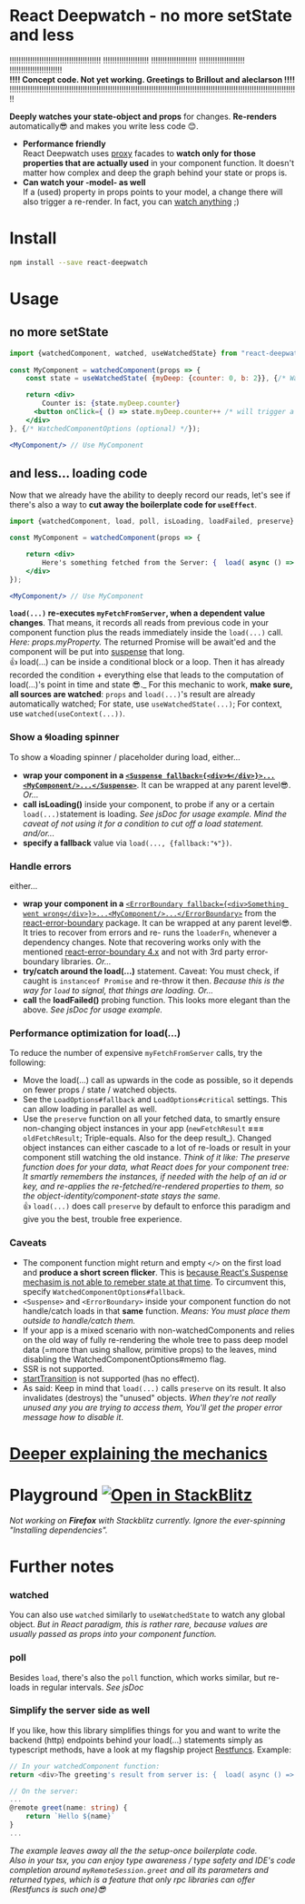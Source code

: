 # React Deepwatch - no more setState and less
!!!!!!!!!!!!!!!!!!!!!!!!!!!!!!!!!!!!!!!!  !!!!!!!!!!!!!!!!!!!!  !!!!!!!!!!!!!!!!!!!!  !!!!!!!!!!!!!!!!!!!!  !!!!!!!!!!!!!!!!!!!!!!!  
**!!!! Concept code. Not yet working. Greetings to Brillout and aleclarson !!!!**  
!!!!!!!!!!!!!!!!!!!!!!!!!!!!!!!!!!!!!!!!!!!!!!!!!!!!!!!!!!!!!!!!!!!!!!!!!!!!!!!!!!!!!!!!!!!!!!!!!!!!!!!!!!!!!!!!!!!!!!!!!!!!!!!


**Deeply watches your state-object and props** for changes. **Re-renders** automatically😎 and makes you write less code 😊.
- **Performance friendly**  
  React Deepwatch uses [proxy](https://developer.mozilla.org/en-US/docs/Web/JavaScript/Reference/Global_Objects/Proxy) facades to **watch only for those properties that are actually used** in your component function. It doesn't matter how complex and deep the graph behind your state or props is.
- **Can watch your -model- as well**  
  If a (used) property in props points to your model, a change there will also trigger a re-render. In fact, you can [watch anything](#watched) ;)

# Install
````bash
npm install --save react-deepwatch
````

# Usage
## no more setState
````jsx
import {watchedComponent, watched, useWatchedState} from "react-deepwatch"
          
const MyComponent = watchedComponent(props => {
    const state = useWatchedState( {myDeep: {counter: 0, b: 2}}, {/* WatchedOptions (optional) */} );

    return <div>
        Counter is: {state.myDeep.counter}
      <button onClick={ () => state.myDeep.counter++ /* will trigger a rerender */ }>Increase counter</button>
    </div>
}, {/* WatchedComponentOptions (optional) */});

<MyComponent/> // Use MyComponent
````

## and less... loading code
Now that we already have the ability to deeply record our reads, let's see if there's also a way to **cut away the boilerplate code for `useEffect`**.

````jsx
import {watchedComponent, load, poll, isLoading, loadFailed, preserve} from "react-deepwatch"

const MyComponent = watchedComponent(props => {

    return <div>
        Here's something fetched from the Server: {  load( async () => await myFetchFromServer(props.myProperty), {/* LoadOptions (optional) */} )  }
    </div>
});

<MyComponent/> // Use MyComponent
````
**`load(...)` re-executes `myFetchFromServer`, when a dependent value changes**. That means, it records all reads from previous code in your component function plus the reads immediately inside the `load(...)` call. _Here: props.myProperty._
The returned Promise will be await'ed and the component will be put into [suspense](https://react.dev/reference/react/Suspense) that long.  
👍 load(...) can be inside a conditional block or a loop. Then it has already recorded the condition + everything else that leads to the computation of load(...)'s point in time and state 😎._
For this mechanic to work, **make sure, all sources are watched**: `props` and `load(...)`'s result are already automatically watched; For state, use `useWatchedState(...)`; For context, use  `watched(useContext(...))`.

### Show a 🌀loading spinner
To show a 🌀loading spinner / placeholder during load, either...
 - **wrap your component in a [`<Suspense fallback={<div>🌀</div>}>...<MyComponent/>...</Suspense>`](https://react.dev/reference/react/Suspense)**. It can be wrapped at any parent level😎. _Or..._
 - **call isLoading()** inside your component, to probe if any or a certain `load(...)`statement is loading. _See jsDoc for usage example. Mind the caveat of not using it for a condition to cut off a load statement._ _and/or..._   
 - **specify a fallback** value via `load(..., {fallback:"🌀"})`.

### Handle errors
either...
 - **wrap your component in a** [`<ErrorBoundary fallback={<div>Something went wrong</div>}>...<MyComponent/>...</ErrorBoundary>`](https://github.com/bvaughn/react-error-boundary) from the [react-error-boundary](https://github.com/bvaughn/react-error-boundary) package. It can be wrapped at any parent level😎.  
   It tries to recover from errors and re- runs the `loaderFn`, whenever a dependency changes. Note that recovering works only with the mentioned [react-error-boundary 4.x](https://github.com/bvaughn/react-error-boundary) and not with 3rd party error-boundary libraries. _Or..._
 - **try/catch around the load(...)** statement. Caveat: You must check, if caught is `instanceof Promise` and re-throw it then. _Because this is the way for `load` to signal, that things are loading._ _Or..._
 - **call** the **loadFailed()** probing function. This looks more elegant than the above. _See jsDoc for usage example._

### Performance optimization for load(...)
To reduce the number of expensive `myFetchFromServer` calls, try the following:
- Move the load(...) call as upwards in the code as possible, so it depends on fewer props / state / watched objects.
- See the `LoadOptions#fallback` and `LoadOptions#critical` settings. This can allow loading in parallel as well.
- Use the `preserve` function on all your fetched data, to smartly ensure non-changing object instances in your app (`newFetchResult` **===** `oldFetchResult`; Triple-equals. Also for the deep result_). Changed object instances can either cascade to a lot of re-loads or result in your component still watching the old instance.
  _Think of it like: The preserve function does for your data, what React does for your component tree: It smartly remembers the instances, if needed with the help of an id or key, and re-applies the re-fetched/re-rendered properties to them, so the object-identity/component-state stays the same._  
  👍 `load(...)` does call `preserve` by default to enforce this paradigm and give you the best, trouble free experience.

### Caveats
- The component function might return and empty `</>` on the first load and **produce a short screen flicker**. This is [because React's Suspense mechasim is not able to remeber state at that time](https://react.dev/reference/react/Suspense#caveats). To circumvent this, specify `WatchedComponentOptions#fallback`.
- `<Suspense>` and `<ErrorBoundary>` inside your component function do not handle/catch loads in that **same** function. _Means: You must place them outside to handle/catch them._
- If your app is a mixed scenario with non-watchedComponents and relies on the old way of fully re-rendering the whole tree to pass deep model data (=more than using shallow, primitive props) to the leaves, mind disabling the WatchedComponentOptions#memo flag.
- SSR is not supported.
- [startTransition](https://react.dev/reference/react/startTransition) is not supported (has no effect).
- As said: Keep in mind that `load(...)` calls `preserve` on its result. It also invalidates (destroys) the "unused" objects. _When they're not really unused any you are trying to access them, You'll get the proper error message how to disable it_.

# [Deeper explaining the mechanics](mechanics.md)

# Playground [![Open in StackBlitz](https://developer.stackblitz.com/img/open_in_stackblitz_small.svg)](https://stackblitz.com/fork/github/bogeeee/react-deepwatch/tree/1.x/example?title=react-deepwatch%20example&file=index.ts)
_Not working on **Firefox** with Stackblitz currently. Ignore the ever-spinning "Installing dependencies"._

# Further notes

### watched
You can also use `watched` similarly  to `useWatchedState` to watch any global object. _But in React paradigm, this is rather rare, because values are usually passed as props into your component function._

### poll
Besides `load`, there's also the `poll` function, which works similar, but re-loads in regular intervals. _See jsDoc_

### Simplify the server side as well
If you like, how this library simplifies things for you and want to write the backend (http) endpoints behind your load(...) statements simply as typescript methods, have a look at my flagship project [Restfuncs](https://github.com/bogeeee/restfuncs).
Example: 
````typescript
// In your watchedComponent function:
return <div>The greeting's result from server is: {  load( async () => await myRemoteSession.greet(state.name) )  }</div>

// On the server:
...
@remote greet(name: string) {
    return `Hello ${name}` 
}
...
````
_The example leaves away all the the setup-once boilerplate code.  
Also in your tsx, you can enjoy type awareness / type safety and IDE's code completion around `myRemoteSession.greet` and all its parameters and returned types, which is a feature that only rpc libraries can offer (Restfuncs is such one)😎_